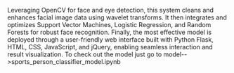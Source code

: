 Leveraging OpenCV for face and eye detection, this system cleans and enhances facial image data using wavelet transforms. 
It then integrates and optimizes Support Vector Machines, Logistic Regression, and Random Forests for robust face recognition. 
Finally, the most effective model is deployed through a user-friendly web interface built with Python Flask, HTML, CSS, JavaScript, and jQuery, enabling seamless interaction and result visualization.
To check out the model just go to model-->sports_person_classifier_model.ipynb
